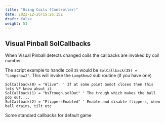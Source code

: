 ```yaml
---
title: "Using Coils (Controller)"
date: 2022-12-26T15:26:15Z
draft: false
weight: 51
---
```


## Visual Pinball SolCallbacks

When Visual Pinball detects changed coils the callbacks are invoked by coil number.

The script example to handle coil `35` would be `SolCallback(35) = "Lampshow2"`. This will invoke the `LampShow2` sub routine (if you have one)

```
SolCallback(0) = "Alive"  ' If at some point Godot closes then this lets VP know about it
SolCallback(1) = "bsTrough.solOut" ' The trough which makes the ball pop out....
SolCallback(2) = "FlippersEnabled" ' Enable and disable flippers, when ball drains, tilt etc
```

Some standard callbacks for default game